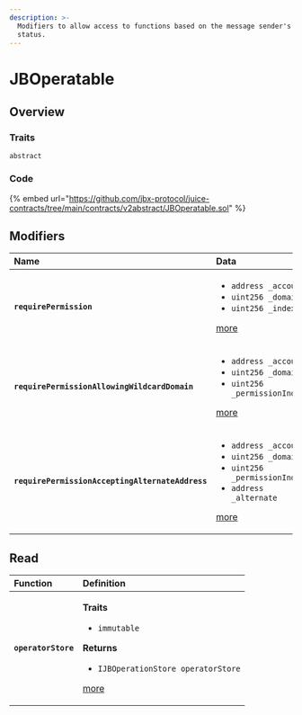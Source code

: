 ```yaml
---
description: >-
  Modifiers to allow access to functions based on the message sender's operator
  status.
---
```


# JBOperatable

## Overview

### Traits

`abstract`

### Code

{% embed url="https://github.com/jbx-protocol/juice-contracts/tree/main/contracts/v2abstract/JBOperatable.sol" %}

## Modifiers

<table>
  <thead>
    <tr>
      <th style="text-align:left">Name</th>
      <th style="text-align:left">Data</th>
    </tr>
  </thead>
  <tbody>
    <tr>
      <td style="text-align:left"><b><code>requirePermission</code></b>
      </td>
      <td style="text-align:left">
        <ul>
          <li><code>address _account</code> 
          </li>
          <li><code>uint256 _domain</code> 
          </li>
          <li><code>uint256 _index</code>
          </li>
        </ul>
        <p><a href="modifiers/requirepermission.md">more</a>
        </p>
      </td>
    </tr>
    <tr>
      <td style="text-align:left"><b><code>requirePermissionAllowingWildcardDomain</code></b>
      </td>
      <td style="text-align:left">
        <ul>
          <li><code>address _account</code>
          </li>
          <li><code>uint256 _domain</code> 
          </li>
          <li><code>uint256 _permissionIndex</code>
          </li>
        </ul>
        <p><a href="modifiers/requirepermissionallowingwildcarddomain.md">more</a>
        </p>
      </td>
    </tr>
    <tr>
      <td style="text-align:left"><b><code>requirePermissionAcceptingAlternateAddress</code></b>
      </td>
      <td style="text-align:left">
        <ul>
          <li><code>address _account</code> 
          </li>
          <li><code>uint256 _domain</code> 
          </li>
          <li><code>uint256 _permissionIndex</code>
          </li>
          <li> <code>address _alternate</code>
          </li>
        </ul>
        <p><a href="modifiers/requirepermissionacceptingalternateaddress.md">more</a>
        </p>
      </td>
    </tr>
  </tbody>
</table>

## Read

<table>
  <thead>
    <tr>
      <th style="text-align:left">Function</th>
      <th style="text-align:left">Definition</th>
    </tr>
  </thead>
  <tbody>
    <tr>
      <td style="text-align:left"><b><code>operatorStore</code></b>
      </td>
      <td style="text-align:left">
        <p><b>Traits</b>
        </p>
        <ul>
          <li><code>immutable</code>
          </li>
        </ul>
        <p><b>Returns</b>
        </p>
        <ul>
          <li><code>IJBOperationStore operatorStore</code>
          </li>
        </ul>
        <p><a href="read/operatorstore.md">more</a>
        </p>
      </td>
    </tr>
  </tbody>
</table>


